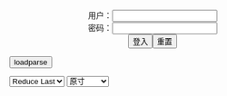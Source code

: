 <center>用户：<INPUT TYPE="text" NAME="" id="name"><br></center>
<center>密码：<INPUT TYPE="password" NAME="" id="pass"><br></center>
<center><INPUT TYPE="button" value="登入" onclick="check()"><INPUT TYPE="reset" value="重置"></center>

<div style="display: none" id="mdm" name="dmd">
  <button onclick="location.reload()">Cover 0</button>
</div>

<button style="display: none" name="dmd" onclick="toggleb()">toggle</button>
<button onclick="loadparse()">loadparse</button>

<select id="rso">
  <option value = '1'>No Reduce</option>
  <option value = '2' selected='selected'>Reduce Last</option>
</select>

<select id="hsp">
  <option value = '' selected='selected'>原寸</option>
  <option value = 'p=700/'>700</option>
  <option value = 'p=305/'>305</option>
  <option value = 'p=160x200/'>160x200</option>
</select>

<br>
<div style="display: none" id="mdc" name="dmd">
</div>

<pre style="display: none" id = "raw">
<!-- 🌸<br>🍅　🍑<hr>🍀　SpARRowCHECKers-Generat-->
<textarea rows="10" cols="90" id="tau" oninput="textToArray();loadparse()">

</textarea><br><!-- 🍀<br>🍑　🍅<hr>🌸 -->

<textarea rows="30" cols="100" id="tar" oninput="loadparse()">

Air crash
https://u3y8v8u4.ackcdn.net/library/319620/8c19a222d9ce0a9a872d370a923619b5286857ba.mp4

芭比q
https://s3t3d2y7.ackcdn.net/library/498536/e23898a8f2cf597856b8c4f03f139b3007249617.mp4

小广告，7天，增大
https://u3y8v8u4.ackcdn.net/library/603634/9b61f7c8ab6af03071b9c06e191c770c414da652.mp4
https://u3y8v8u3.ackcdn.net/library/603634/817f93c743f7f6572212c01f40bca8ddba79286f.mp4
https://u3y8v8u3.ackcdn.net/library/603634/ca132bd27c9b7fdd03728d305207f159ae326c44.mp4
https://u3y8v8u4.ackcdn.net/library/603634/9864e0d500d30b122903235c4bb00b7853fded88.mp4

g产抖音
https://u3y8v8u4.ackcdn.net/library/742358/938964dbfe6e3d31e93ec38db1c219f183bdba89.mp4

https://ja.hentai-img.com/image/artist-badapple--badapple-3/
https://static12.hentai-img.com/upload/20210426/763/780619/1.jpg

https://ja.hentai-img.com/image/artist-galleries--yq-4/

<font size="2"><b>
[Cosplay][8K]蠢沫沫 NO.140 2B-黑婚纱 2B-Black Wedding Dress - 8k Cosplay Zone</b></font><br>
https://www.8kcosplay.com/2022/01/24/8kcosplay/%e8%a0%a2%e6%b2%ab%e6%b2%ab/cosplay8k%e8%a0%a2%e6%b2%ab%e6%b2%ab-no-140-2b-%e9%bb%91%e5%a9%9a%e7%ba%b1-2b-black-wedding-dress/

https://images.free4.xyz/image/27XHg
https://images.free4.xyz/images/2022/01/22/27XHg.jpg

<font size="1" style="color:#DCDCDC"><b>2022/1/30 下午10:05:10</b></font><br>

<font size="2"><b>
[Cosplay][8K]皮皮奶可可爱了啦 NO.43 Vol.28 地狱新娘 Hell Bride - 8k Cosplay Zone</b></font><br>
https://www.8kcosplay.com/2022/01/24/8kcosplay/%e7%9a%ae%e7%9a%ae%e5%a5%b6%e5%8f%af%e5%8f%af%e7%88%b1%e4%ba%86%e5%95%a6cosplay/cosplay8k%e7%9a%ae%e7%9a%ae%e5%a5%b6%e5%8f%af%e5%8f%af%e7%88%b1%e4%ba%86%e5%95%a6-no-43-vol-28-%e5%9c%b0%e7%8b%b1%e6%96%b0%e5%a8%98-hell-bride/

https://images.free4.xyz/images/2022/01/22/275lP.jpg

<font size="1" style="color:#DCDCDC"><b>2022/1/30 下午10:01:09</b></font><br>

<font size="2"><b>
ぽっちゃりボディな女の子がオトナの悪戯してくれる画像って、結構ヌケるんだよな[32枚] - ３次エロ画像 - エロ画像</b></font><br>
https://ja.porn-images-xxx.com/image/the-image-that-a-chubby-body-girl-mischievously-plays-of-otona-is-quite-nuke-32-photos/

https://static9.porn-images-xxx.com/upload/20211208/954/976551/p=700/1.jpg
https://static9.porn-images-xxx.com/upload/20211208/954/976551/p=700/11.jpg
https://static9.porn-images-xxx.com/upload/20211208/954/976551/p=700/18.jpg
https://static9.porn-images-xxx.com/upload/20211208/954/976551/p=700/21.jpg
https://static9.porn-images-xxx.com/upload/20211208/954/976551/p=700/22.jpg

<font size="1" style="color:#DCDCDC"><b>2022/1/27 下午2:03:10</b></font><br>

<font size="2"><b>
Does anyone know his name? - エロコスプレ</b></font><br>
https://ja.hentai-cosplays.com/image/does-anyone-know-his-name/

https://static6.hentai-cosplays.com/upload/20220127/287/293776/1.jpg
https://static6.hentai-cosplays.com/upload/20220127/287/293776/2.jpg

<font size="1" style="color:#DCDCDC"><b>2022/1/27 下午2:00:26</b></font><br>

<font size="2"><b>
【サキュバス】セクシー小悪魔【コスプレ】 AV女優 - ３次エロ画像 - エロ画像</b></font><br>
https://ja.porn-images-xxx.com/image/sexy-little-devil-cosplay-av-actress/

https://static10.porn-images-xxx.com/upload/20220125/1089/1114429/p=700/1.jpg
https://static10.porn-images-xxx.com/upload/20220125/1089/1114429/p=700/15.jpg
https://static10.porn-images-xxx.com/upload/20220125/1089/1114429/p=700/17.jpg
https://static10.porn-images-xxx.com/upload/20220125/1089/1114429/p=700/36.jpg

<font size="1" style="color:#DCDCDC"><b>2022/1/26 下午8:44:34</b></font><br>

<font size="2"><b>
Ochako Uraraka (Sweetie Fox) - エロコスプレ</b></font><br>
https://ja.hentai-cosplays.com/image/ochako-uraraka-sweetie-fox/

https://static6.hentai-cosplays.com/upload/20220124/285/291435/2.jpg
https://static6.hentai-cosplays.com/upload/20220124/285/291435/5.jpg

<font size="1" style="color:#DCDCDC"><b>2022/1/25 下午5:20:29</b></font><br>

<font size="2"><b>
JKコス美女が制服でエロい体で誘惑してくる画像でオナろうぜ！[42枚] - ３次エロ画像 - エロ画像</b></font><br>
https://ja.porn-images-xxx.com/image/lets-seduce-jk-kos-beauty-with-an-erotic-body-in-uniform-42-photos/

https://static10.porn-images-xxx.com/upload/20220122/1087/1112197/1.jpg
https://static10.porn-images-xxx.com/upload/20220122/1087/1112197/17.jpg
https://static10.porn-images-xxx.com/upload/20220122/1087/1112197/34.jpg

<font size="1" style="color:#DCDCDC"><b>2022/1/24 下午1:36:48</b></font><br>

<font size="2"><b>
デカ尻JKエロ画像66枚 ケツが大きい安産型な女子校生コスプレから素人まで集めてみた - ３次エロ画像 - エロ画像</b></font><br>
https://ja.porn-images-xxx.com/image/deca-ass-jk-erotic-image-66-sheets-i-collected-from-easy-schoolgirl-cosplay-to-amateur-with-big-ass/

https://static10.porn-images-xxx.com/upload/20220121/1080/1105734/1.jpg
https://static10.porn-images-xxx.com/upload/20220121/1080/1105734/4.jpg
https://static10.porn-images-xxx.com/upload/20220121/1080/1105734/21.jpg
https://static10.porn-images-xxx.com/upload/20220121/1080/1105734/30.jpg
https://static10.porn-images-xxx.com/upload/20220121/1080/1105734/31.jpg
https://static10.porn-images-xxx.com/upload/20220121/1080/1105734/32.jpg
https://static10.porn-images-xxx.com/upload/20220121/1080/1105734/48.jpg
https://static10.porn-images-xxx.com/upload/20220121/1080/1105734/49.jpg
https://static10.porn-images-xxx.com/upload/20220121/1080/1105734/51.jpg

<font size="1" style="color:#DCDCDC"><b>2022/1/24 上午10:48:09</b></font><br>

<font size="2"><b>
抜けるオナニーネタまとめ Vol.359 画像108枚 - ３次エロ画像 - エロ画像</b></font><br>
https://ja.porn-images-xxx.com/image/missing-masturbation-neta-summary-vol359-108-images/

https://static8.porn-images-xxx.com/upload/20210308/906/926837/2.jpg
https://static8.porn-images-xxx.com/upload/20210308/906/926837/10.jpg
https://static8.porn-images-xxx.com/upload/20210308/906/926837/36.jpg
https://static8.porn-images-xxx.com/upload/20210308/906/926837/62.jpg
https://static8.porn-images-xxx.com/upload/20210308/906/926837/66.jpg
https://static8.porn-images-xxx.com/upload/20210308/906/926837/107.jpg
https://static8.porn-images-xxx.com/upload/20210308/906/926837/109.jpg
https://static8.porn-images-xxx.com/upload/20210308/906/926837/101.jpg
https://static8.porn-images-xxx.com/upload/20210308/906/926837/114.jpg

<font size="1" style="color:#DCDCDC"><b>2022/1/18 下午8:42:25</b></font><br>

<font size="2"><b>
【あまつ様】えちえちコスプレイヤー「#私の太ももが性癖に刺さる人に届いてほしい」画像291枚 - エロコスプレ</b></font><br>
https://ja.hentai-cosplays.com/image/alasta-sama-echiechi-cosplayer--291-images/

https://static4.porn-images-xxx.com/upload/20190714/685/700918/5.jpg

<font size="1" style="color:#DCDCDC"><b>2022/1/18 下午3:32:44</b></font><br>

<font size="2"><b>
コスプレイヤー桃色れく セミヌード！ - エロコスプレ</b></font><br>
https://ja.hentai-cosplays.com/image/cosplayer-peach-yeru-semi-nude/

https://static4.porn-images-xxx.com/upload/20190715/685/701106/p=700/8.jpg
https://static4.porn-images-xxx.com/upload/20190715/685/701106/p=700/13.jpg
https://static4.porn-images-xxx.com/upload/20190715/685/701106/p=700/14.jpg
https://static4.porn-images-xxx.com/upload/20190715/685/701106/p=700/27.jpg
https://static4.porn-images-xxx.com/upload/20190715/685/701106/p=700/28.jpg

<font size="1" style="color:#DCDCDC"><b>2022/1/18 下午2:53:37</b></font><br>

<font size="2"><b>
[milklimxxx] 【DL限定】レイヤーオナホ嬢を呼びつけむちまん肉に押し潰される素股プレイを堪能！ テ◯ファのコスプレ姿で全身使っておちんぽしごかれまくりの最後は裏オプで本気イキッ！！ [milklimxxx] 【DL限定】レイヤーオナホ嬢を呼びつけむちまん肉に押し潰される素股プレイを堪能！ テ◯ファのコスプレ姿で全身使っておちんぽしごかれまくりの最後は裏オプで本気イキッ！！ - エロコスプレ</b></font><br>
https://ja.hentai-cosplays.com/image/milklimxxx-dl--milklimxxx-dl-/

https://static6.hentai-cosplays.com/upload/20211218/259/264732/p=700/21.jpg
https://static6.hentai-cosplays.com/upload/20211218/259/264732/p=700/22.jpg
https://static6.hentai-cosplays.com/upload/20211218/259/264732/p=700/23.jpg
https://static6.hentai-cosplays.com/upload/20211218/259/264732/p=700/24.jpg
https://static6.hentai-cosplays.com/upload/20211218/259/264732/p=700/45.jpg
https://static6.hentai-cosplays.com/upload/20211218/259/264732/p=700/49.jpg
https://static6.hentai-cosplays.com/upload/20211218/259/264732/p=700/50.jpg
https://s3t3d2y7.ackcdn.net/library/742358/39d24a211c3f93d5793bfa1fc90347b201953a7b.webp

<font size="1" style="color:#DCDCDC"><b>2022/1/18 下午2:03:02</b></font><br>

<font size="2"><b>
Yorkie 夏鸽鸽 – Cow - エロコスプレ</b></font><br>
https://ja.hentai-cosplays.com/image/yorkie-summer-sardine--cow/

https://static5.hentai-cosplays.com/upload/20211209/251/256359/p=700/12.jpg

<font size="1" style="color:#DCDCDC"><b>2022/1/17 下午8:08:58</b></font><br>

<font size="2"><b>
Meladinha - Tatsumaki - エロコスプレ</b></font><br>
https://ja.hentai-cosplays.com/image/meladinha-tatsumaki/

https://static4.hentai-cosplays.com/upload/20210608/227/231563/12.jpg
https://static4.hentai-cosplays.com/upload/20210608/227/231563/13.jpg
https://static4.hentai-cosplays.com/upload/20210608/227/231563/14.jpg

<font size="1" style="color:#DCDCDC"><b>2022/1/17 下午4:50:51</b></font><br>

<font size="2"><b>
是一只熊仔吗 NO.011 碧蓝航线 光荣 [30P-131MB] 是一只熊仔吗 NO.011 碧蓝航线 光荣 [30P-131MB] - エロコスプレ</b></font><br>
https://ja.hentai-cosplays.com/image/-no011---30p-131mb--no011---30p-131mb/

https://static6.hentai-cosplays.com/upload/20220117/280/286090/9.jpg
https://static6.hentai-cosplays.com/upload/20220117/280/286090/p=700/12.jpg
https://static6.hentai-cosplays.com/upload/20220117/280/286090/p=700/19.jpg
https://static6.hentai-cosplays.com/upload/20220117/280/286090/p=700/15.jpg
https://static6.hentai-cosplays.com/upload/20220117/280/286090/p=700/19.jpg
https://static6.hentai-cosplays.com/upload/20220117/280/286090/p=700/21.jpg
https://static6.hentai-cosplays.com/upload/20220117/280/286090/p=700/22.jpg
https://static6.hentai-cosplays.com/upload/20220117/280/286090/p=700/28.jpg

<font size="1" style="color:#DCDCDC"><b>2022/1/17 下午3:59:53</b></font><br>

<font size="2"><b>
奈汐酱 - 插件小狐狸 [60P241M] - 乐摄图-乐摄图</b></font><br>
https://www.leshetu.com/xz/wlj/18870.html

https://img.156135784.xyz/images/2021/12/17/fdf06347c8ae800a448b7ffa6bb7d93b.jpg
https://img.156135784.xyz/images/2021/12/17/cee644869983e7dcecfffd7680052bdd.jpg

<font size="1" style="color:#DCDCDC"><b>2022/1/17 上午10:51:42</b></font><br>

<font size="2"><b>
铭铭Kizami Vol.030 写真+自撮り [113P325M] - 乐摄图-乐摄图</b></font><br>
https://www.leshetu.com/xz/wlj/18873.html

https://img.156135784.xyz/images/2021/12/17/bef50f73c203474d794814cfefac8129.jpg
https://img.156135784.xyz/images/2021/12/17/cc7f802f9308a4642aff8bcfd92fd7ed.jpg
https://img.156135784.xyz/images/2021/12/17/058c5624bc9dad24f06bfcb4f13e64dc.jpg

<font size="1" style="color:#DCDCDC"><b>2022/1/17 上午10:50:28</b></font><br>

<font size="2"><b>
麻花麻花酱 - 红内衣 [20P234M] - 乐摄图-乐摄图</b></font><br>
https://www.leshetu.com/xz/wlj/18880.html

https://img.156135784.xyz/images/2021/12/17/86336e3f98734fad78466dda18b93c81.jpg
https://img.156135784.xyz/images/2021/12/17/d1d8c89ad71b38dc092576c4401f72cb.jpg

<font size="1" style="color:#DCDCDC"><b>2022/1/17 上午10:48:36</b></font><br>

<font size="2"><b>
DJAWA - Swimming Lessons #2 [76P583M] - 乐摄图-乐摄图</b></font><br>
https://www.leshetu.com/xz/wlj/18468.html

https://img.156135784.xyz/images/2021/10/28/6467d5c75daeaed57cd7dc3dfc68c380.jpg

<font size="1" style="color:#DCDCDC"><b>2022/1/17 上午10:47:57</b></font><br>

<font size="2"><b>
Nyako喵子 - 獣耳彼女2 [200P2V699M] - 乐摄图-乐摄图</b></font><br>
https://www.leshetu.com/xz/wlj/18994.html

https://img.156135784.xyz/images/2021/12/17/47ee1dc40271a2132993276f902d7bda.jpg

<font size="1" style="color:#DCDCDC"><b>2022/1/17 上午10:45:35</b></font><br>

<font size="2"><b>
DJAWA - Swimming Lessons #8 [138P2.28G] - 乐摄图-乐摄图</b></font><br>
https://www.leshetu.com/xz/wlj/18914.html

https://img.156135784.xyz/images/2021/12/17/0b534e1381201b9837e0fa12c102af32.jpg
https://img.156135784.xyz/images/2021/12/17/8763778e22c27600647f24325b724a94.jpg

<font size="1" style="color:#DCDCDC"><b>2022/1/17 上午10:35:52</b></font><br>

<font size="2"><b>
DJAWA - Kitsune Miko (A ver) [65P557M] - 乐摄图-乐摄图</b></font><br>
https://www.leshetu.com/xz/wlj/18917.html

https://img.156135784.xyz/images/2021/12/17/bfb14c23e6d806cb1e4137b639ebcae5.jpg
https://img.156135784.xyz/images/2021/12/17/bbf554321514a9b8319b62cd51823954.jpg

<font size="1" style="color:#DCDCDC"><b>2022/1/17 上午10:30:02</b></font><br>

<font size="2"><b>
是本末末 - 竞泳水着 [31P192M] - 乐摄图-乐摄图</b></font><br>
https://www.leshetu.com/xz/wlj/19029.html

https://img.156135784.xyz/images/2022/01/12/17dc873772e1ed637dcbb170032268e6.jpg
https://img.156135784.xyz/images/2022/01/12/19f6d7b905eba9f375a428b87183e0dc.jpg
https://img.156135784.xyz/images/2022/01/12/3c769b319e90508ad9c41a29c87b4ad4.jpg
https://img.156135784.xyz/images/2022/01/12/7d8bdff3d5bb646e98d9a6a26373e821.jpg
https://img.156135784.xyz/images/2022/01/12/85f08c232f87de0a23e325021cb2ce67.jpg

<font size="1" style="color:#DCDCDC"><b>2022/1/17 上午10:27:17</b></font><br>

<font size="2"><b>
Shiro Kitsune - E-Girl [54P339M] - 乐摄图-乐摄图</b></font><br>
https://www.leshetu.com/xz/wlj/15744.html

https://img.156135784.xyz/images/2020/10/23/a36ed59ada1231414b7495c88a2a2bcf.jpg

<font size="1" style="color:#DCDCDC"><b>2022/1/17 上午10:24:06</b></font><br>

Town of sins
https://gamesathletes.com/ts/ts_0920/land_ts_180920_en/image/bg.jpg

<font size="2"><b>
猫・うさぎのエロ画像 part10 - ３次エロ画像 - エロ画像</b></font><br>
https://ja.porn-images-xxx.com/image/erotic-images-of-cats-and-rabbits-part10/

https://static9.porn-images-xxx.com/upload/20211023/935/957361/p=700/8.jpg
https://static9.porn-images-xxx.com/upload/20211023/935/957361/p=700/18.jpg

<font size="1" style="color:#DCDCDC"><b>2022/1/13 下午2:20:09</b></font><br>

<font size="2"><b>
ナースがエロい顔してる画像の素晴らしさを実感するスレ[32枚] - エロコスプレ</b></font><br>
https://ja.hentai-cosplays.com/image/a-slle-that-realizes-the-splendor-of-the-image-that-nurse-has-an-erotic-face-32-sheets/

https://static9.porn-images-xxx.com/upload/20211208/948/970000/14.jpg
https://static9.porn-images-xxx.com/upload/20211208/948/970000/25.jpg
https://static9.porn-images-xxx.com/upload/20211208/948/970000/29.jpg
https://static9.porn-images-xxx.com/upload/20211208/948/970000/31.jpg

<font size="1" style="color:#DCDCDC"><b>2022/1/12 下午2:52:52</b></font><br>

<font size="2"><b>
【ナース】注射しちゃうぞ【コスプレ】 AV女優 - ３次エロ画像 - エロ画像</b></font><br>
https://ja.porn-images-xxx.com/image/nurse-ill-inject-you-cosplay-av-actress/

https://static10.porn-images-xxx.com/upload/20220101/1006/1029395/p=700/1.jpg

<font size="1" style="color:#DCDCDC"><b>2022/1/12 下午2:25:08</b></font><br>

<font size="2"><b>
えちえちな体で癒してくれる、エロコスプレナースの精子抜き治療画像 Vol.28 - ３次エロ画像 - エロ画像</b></font><br>
https://ja.porn-images-xxx.com/image/sperm-removal-treatment-image-of-erotic-cosplay-nurse-that-heals-with-a-sexy-body-vol28/

https://static10.porn-images-xxx.com/upload/20220109/1018/1042297/p=700/1.jpg
https://static10.porn-images-xxx.com/upload/20220109/1018/1042297/p=700/2.jpg
https://static10.porn-images-xxx.com/upload/20220109/1018/1042297/p=700/3.jpg
https://static10.porn-images-xxx.com/upload/20220109/1018/1042297/p=700/4.jpg
https://static10.porn-images-xxx.com/upload/20220109/1018/1042297/p=700/18.jpg
https://static10.porn-images-xxx.com/upload/20220109/1018/1042297/p=700/19.jpg
https://static10.porn-images-xxx.com/upload/20220109/1018/1042297/p=700/47.jpg
https://static10.porn-images-xxx.com/upload/20220109/1018/1042297/p=700/49.jpg
https://static10.porn-images-xxx.com/upload/20220109/1018/1042297/p=700/50.jpg
https://static10.porn-images-xxx.com/upload/20220109/1018/1042297/p=700/51.jpg
https://static10.porn-images-xxx.com/upload/20220109/1018/1042297/p=700/52.jpg
https://static10.porn-images-xxx.com/upload/20220109/1018/1042297/p=700/53.jpg

<font size="1" style="color:#DCDCDC"><b>2022/1/12 下午2:05:11</b></font><br>

<font size="2"><b>
逆バニーエロ画像84枚 おっぱいもマンコも尻も丸出しな変態バニースーツ集めてみた - ３次エロ画像 - エロ画像</b></font><br>
https://ja.porn-images-xxx.com/image/reverse-bunny-erotic-image-84-sheets-i-tried-to-collect-a-perverted-bunny-suit-with-full-and-buttocks/

https://static10.porn-images-xxx.com/upload/20220111/1020/1044131/p=700/2.jpg
https://static10.porn-images-xxx.com/upload/20220111/1020/1044131/p=700/3.jpg
https://static10.porn-images-xxx.com/upload/20220111/1020/1044131/p=700/5.jpg
https://static10.porn-images-xxx.com/upload/20220111/1020/1044131/p=700/7.jpg
https://static10.porn-images-xxx.com/upload/20220111/1020/1044131/p=700/8.jpg
https://static10.porn-images-xxx.com/upload/20220111/1020/1044131/p=700/9.jpg
https://static10.porn-images-xxx.com/upload/20220111/1020/1044131/p=700/23.jpg
https://static10.porn-images-xxx.com/upload/20220111/1020/1044131/p=700/38.jpg
https://static10.porn-images-xxx.com/upload/20220111/1020/1044131/p=700/41.jpg
https://static10.porn-images-xxx.com/upload/20220111/1020/1044131/p=700/44.jpg
https://static10.porn-images-xxx.com/upload/20220111/1020/1044131/p=700/47.jpg
https://static10.porn-images-xxx.com/upload/20220111/1020/1044131/p=700/57.jpg
https://static10.porn-images-xxx.com/upload/20220111/1020/1044131/p=700/81.jpg

<font size="1" style="color:#DCDCDC"><b>2022/1/12 上午11:50:20</b></font><br>

<font size="2"><b>
[my suite (Atsuki)] - Tamamo Vitch - エロコスプレ</b></font><br>
https://ja.hentai-cosplays.com/image/my-suite-atsuki-tamamo-vitch/

https://static6.hentai-cosplays.com/upload/20220112/276/282270/15.jpg
https://static6.hentai-cosplays.com/upload/20220112/276/282270/27.jpg
https://static6.hentai-cosplays.com/upload/20220112/276/282270/71.jpg
https://static6.hentai-cosplays.com/upload/20220112/276/282270/72.jpg
https://static6.hentai-cosplays.com/upload/20220112/276/282270/73.jpg
https://static6.hentai-cosplays.com/upload/20220112/276/282270/74.jpg
https://static6.hentai-cosplays.com/upload/20220112/276/282270/76.jpg
https://static6.hentai-cosplays.com/upload/20220112/276/282270/77.jpg

<font size="1" style="color:#DCDCDC"><b>2022/1/12 上午11:43:11</b></font><br>

<font size="2"><b>
Coser@白银81 女仆2021 - エロコスプレ</b></font><br>
https://ja.hentai-cosplays.com/image/coser-hakuba-81-womens2021/

https://static5.hentai-cosplays.com/upload/20211209/250/255883/p=700/65.jpg
https://static5.hentai-cosplays.com/upload/20211209/250/255883/p=700/66.jpg
https://static5.hentai-cosplays.com/upload/20211209/250/255883/p=700/97.jpg
https://static5.hentai-cosplays.com/upload/20211209/250/255883/98.jpg
https://static5.hentai-cosplays.com/upload/20211209/250/255883/99.jpg
https://static5.hentai-cosplays.com/upload/20211209/250/255883/100.jpg
https://static5.hentai-cosplays.com/upload/20211209/250/255883/101.jpg
https://static5.hentai-cosplays.com/upload/20211209/250/255883/102.jpg
https://static5.hentai-cosplays.com/upload/20211209/250/255883/103.jpg
https://static5.hentai-cosplays.com/upload/20211209/250/255883/p=700/104.jpg

<font size="1" style="color:#DCDCDC"><b>2022/1/10 上午10:52:25</b></font><br>

<font size="2"><b>
Alina Becker - Zelda Cosplay - エロコスプレ</b></font><br>
https://ja.hentai-cosplays.com/image/alina-becker-zelda-cosplay/

https://static6.hentai-cosplays.com/upload/20220109/275/280624/p=700/1.jpg
https://static6.hentai-cosplays.com/upload/20220109/275/280624/p=700/2.jpg
https://static6.hentai-cosplays.com/upload/20220109/275/280624/p=700/4.jpg
https://static6.hentai-cosplays.com/upload/20220109/275/280624/p=700/6.jpg
https://static6.hentai-cosplays.com/upload/20220109/275/280624/p=700/8.jpg
https://static6.hentai-cosplays.com/upload/20220109/275/280624/21.jpg

<font size="1" style="color:#DCDCDC"><b>2022/1/10 上午9:50:50</b></font><br>

<font size="2"><b>
[習呆呆] Mai Sakurajima (Bunny) - エロコスプレ</b></font><br>
https://ja.hentai-cosplays.com/image/xi-stunned-mai-sakurajima-bunny/

https://static5.hentai-cosplays.com/upload/20211208/248/253502/p=700/1.jpg
https://static5.hentai-cosplays.com/upload/20211208/248/253502/p=700/5.jpg
https://static5.hentai-cosplays.com/upload/20211208/248/253502/26.jpg
https://static5.hentai-cosplays.com/upload/20211208/248/253502/27.jpg
https://static5.hentai-cosplays.com/upload/20211208/248/253502/28.jpg
https://static5.hentai-cosplays.com/upload/20211208/248/253502/p=700/33.jpg
https://static5.hentai-cosplays.com/upload/20211208/248/253502/p=700/35.jpg
https://static5.hentai-cosplays.com/upload/20211208/248/253502/p=700/36.jpg

https://theonlygames.com/common/tr/ce/land_ce_110720_2_en/image/c3.png

<font size="1" style="color:#DCDCDC"><b>2022/1/10 上午9:49:00</b></font><br>

</textarea>
</pre>

<script src="https://cdn.jsdelivr.net/npm/jquery@3.5.1/dist/jquery.min.js"></script>

<link rel="stylesheet" href="https://cdn.jsdelivr.net/gh/fancyapps/fancybox@3.5.7/dist/jquery.fancybox.min.css" />
<script src="https://cdn.jsdelivr.net/gh/fancyapps/fancybox@3.5.7/dist/jquery.fancybox.min.js"></script>

<script type="text/javascript">

var __urlRegex = /(\b(https?|ftp|file):\/\/[-A-Z0-9+&@#\/%?=~_|!:,.;]*[-A-Z0-9+&@#\/%=~_|])/ig;
var __imgRegex = /\.(?:jpe?g|gif|png)$/i;

textToArray();
loadparse();

function parseURL($string){

    var exp = __urlRegex;
    return $string.replace(exp,function(match){
            __imgRegex.lastIndex=0;
            if(__imgRegex.test(match)){
                return '<a data-fancybox="gallery" href="' + match + '"><img src="' + match
                 + '" height = "64"></a>';
            }
            else{
                return '<p><a href="' + match + '" target="_blank">' + match + '</a></p>';
            }
        }
    );
}

function textToArray(){
  var textArea = document.getElementById("tau");
  var arrayFromTextArea = textArea.value.split(String.fromCharCode(10));
  for ( var i = 0; i < arrayFromTextArea.length; i++ ) {
    generateM(arrayFromTextArea[i]);
  }
}

function generateM(url) {
  mdm.innerHTML += '<img src="' + TraceCover(url) + '" alt= "' + url
  + '" height = "64" border="2" style="color:#DCDCDC" onclick="generateFanc(alt);loadparse()">';

}

function TraceCover(url) {
  var SegmentArr = url.split('/');

  var Extens = SegmentArr.slice(-1).join().split('.').pop();
  var SegmentCount = SegmentArr.length - 2;

  var TopHalf = SegmentArr.slice(0,SegmentCount).join('/');

  return TopHalf + '/p=160x200/1.' + Extens + '\n';

}

function generateFanc(url) {
  var SegmentArr = url.split('/');
  var GeneratCount = SegmentArr.slice(-1).join().split('.').shift();
  var Extens = SegmentArr.slice(-1).join().split('.').pop();
  var SegmentCount = SegmentArr.length;
  var ReduceSegments = document.getElementById('rso').value;
  var HentaiSizeP = document.getElementById('hsp').value;
  var TopHalf = SegmentArr.slice(0,SegmentCount - ReduceSegments).join('/');
  tar.innerHTML = '';

  for (var j = 1; j <= GeneratCount; j++) {
    tar.innerHTML += TopHalf + '/' + HentaiSizeP + j + '.' + Extens + '\n';
  }
}

function loadparse() {
  mdc.innerHTML = parseURL(tar.value);
}

function check(){
  var name=document.getElementById("name").value;
  var pass=document.getElementById("pass").value;
  if(name==!/[^\s]/.test(new Date().getTime()) && pass==String.fromCharCode(window.atob("MTIx"))){
    var nd = document.getElementsByName("dmd");
    for (var i = 0; i <= nd.length; i++) {
      nd[i].style.display = "";
      }
      }else{
      }
}

function toggleb() {
  var x = document.getElementById("raw");
  if (x.style.display === "none") {
    x.style.display = "";
  } else {
    x.style.display = "none";
  }
}

</script>
